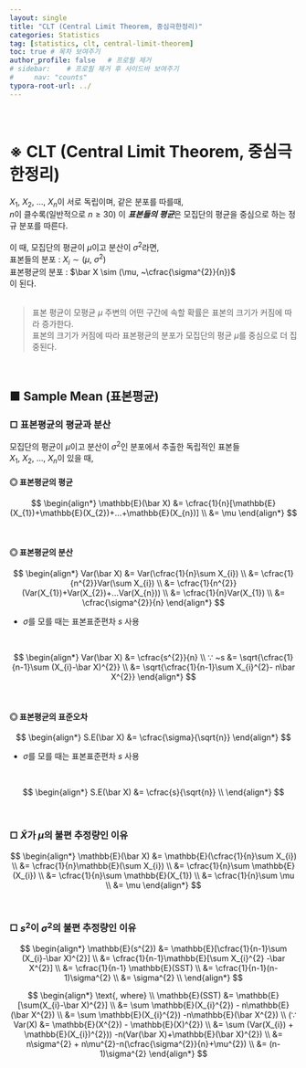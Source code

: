 ```yaml
---
layout: single
title: "CLT (Central Limit Theorem, 중심극한정리)"
categories: Statistics
tag: [statistics, clt, central-limit-theorem]
toc: true # 목차 보여주기
author_profile: false   # 프로필 제거
# sidebar:    # 프로필 제거 후 사이드바 보여주기
#     nav: "counts"
typora-root-url: ../
---
```

<br>

# **※ CLT (Central Limit Theorem, 중심극한정리)**

$X_{1}$, $X_{2}$, ..., $X_{n}$이 서로 독립이며, 같은 분포를 따를때,<br>
$n$이 클수록(일반적으로 $n \ge 30$) 이 ***표본들의 평균***은 모집단의 평균을 중심으로 하는 정규 분포를 따른다.
<br>
<br>
이 때, 모집단의 평균이 $\mu$이고 분산이 $\sigma^{2}$라면,<br>
표본들의 분포 : $X_{i} \sim (\mu, ~\sigma^{2})$<br>
표본평균의 분포 : $\bar X \sim (\mu, ~\cfrac{\sigma^{2}}{n})$<br>
이 된다.
<br>
<br>

> 표본 평균이 모평균 $\mu$ 주변의 어떤 구간에 속할 확률은 표본의 크기가 커짐에 따라 증가한다.<br>
> 표본의 크기가 커짐에 따라 표본평균의 분포가 모집단의 평균 $\mu$를 중심으로 더 집중된다.

<br>

## ■ Sample Mean (표본평균)
### □ 표본평균의 평균과 분산
모집단의 평균이 $\mu$이고 분산이 $\sigma^{2}$인 분포에서 추출한 독립적인 표본들<br>
$X_{1}$, $X_{2}$, ..., $X_{n}$이 있을 때,<br>

#### **◎ 표본평균의 평균**
$$
\begin{align*}
\mathbb{E}(\bar X) &= \cfrac{1}{n}[\mathbb{E}(X_{1})+\mathbb{E}(X_{2})+...+\mathbb{E}(X_{n})] \\
&= \mu
\end{align*}
$$

<br>

#### **◎ 표본평균의 분산**

$$
\begin{align*}
Var(\bar X) &= Var(\cfrac{1}{n}\sum X_{i}) \\
&= \cfrac{1}{n^{2}}Var(\sum X_{i}) \\
&= \cfrac{1}{n^{2}}(Var(X_{1})+Var(X_{2})+...Var(X_{n})) \\
&= \cfrac{1}{n}Var(X_{1}) \\
&= \cfrac{\sigma^{2}}{n}
\end{align*}
$$

- $\sigma$를 모를 때는 표본표준편차 $s$ 사용

<br>

$$
\begin{align*}
Var(\bar X) &= \cfrac{s^{2}}{n} \\
∵ ~s &= \sqrt{\cfrac{1}{n-1}\sum (X_{i}-\bar X)^{2}} \\
&= \sqrt{\cfrac{1}{n-1}\sum X_{i}^{2}- n\bar X^{2}}
\end{align*}
$$

<br>

#### **◎ 표본평균의 표준오차**
$$
\begin{align*}
S.E(\bar X) &= \cfrac{\sigma}{\sqrt{n}}
\end{align*}
$$
- $\sigma$를 모를 때는 표본표준편차 $s$ 사용

<br>

$$
\begin{align*}
S.E(\bar X) &= \cfrac{s}{\sqrt{n}} \\
\end{align*}
$$


<br>

### □ $\bar X$가 $\mu$의 불편 추정량인 이유
$$
\begin{align*}
\mathbb{E}(\bar X) &= \mathbb{E}(\cfrac{1}{n}\sum X_{i}) \\
&= \cfrac{1}{n}\mathbb{E}(\sum X_{i}) \\
&= \cfrac{1}{n}\sum \mathbb{E}(X_{i}) \\
&= \cfrac{1}{n}\sum \mathbb{E}(X_{1}) \\
&= \cfrac{1}{n}\sum \mu \\
&= \mu
\end{align*}
$$

<br>

### □ $s^{2}$이 $\sigma^{2}$의 불편 추정량인 이유
$$
\begin{align*}
\mathbb{E}(s^{2}) &= \mathbb{E}[\cfrac{1}{n-1}\sum (X_{i}-\bar X)^{2}] \\
&= \cfrac{1}{n-1}\mathbb{E}[\sum X_{i}^{2} -\bar X^{2}] \\
&= \cfrac{1}{n-1} \mathbb{E}(SST) \\
&= \cfrac{1}{n-1}(n-1)\sigma^{2} \\
&= \sigma^{2} \\
\end{align*}
$$

$$
\begin{align*}
\text{, where} \\
\mathbb{E}(SST) &= \mathbb{E}[\sum(X_{i}-\bar X)^{2}] \\
&= \sum \mathbb{E}(X_{i}^{2}) - n\mathbb{E}(\bar X^{2}) \\
&= \sum \mathbb{E}(X_{i}^{2}) -n\mathbb{E}(\bar X^{2}) \\
(∵ Var(X) &= \mathbb{E}(X^{2}) - \mathbb{E}(X)^{2}) \\
&= \sum (Var(X_{i}) + \mathbb{E}(X_{i})^{2})) -n(Var(\bar X)+\mathbb{E}(\bar X)^{2}) \\
&= n\sigma^{2} + n\mu^{2}-n(\cfrac{\sigma^{2}}{n}+\mu^{2}) \\
&= (n-1)\sigma^{2}
\end{align*}
$$